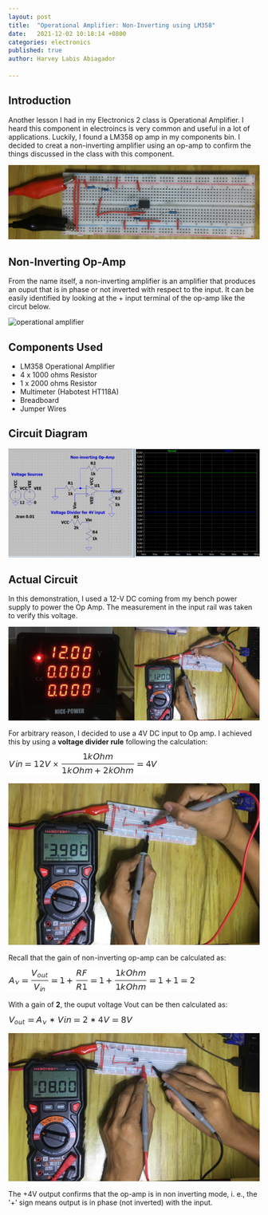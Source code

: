 ```yaml
---
layout: post
title:  "Operational Amplifier: Non-Inverting using LM358"
date:   2021-12-02 10:18:14 +0800
categories: electronics
published: true
author: Harvey Labis Abiagador

---
```


## Introduction
Another lesson I had in my Electronics 2 class is Operational Amplifier. I heard this component in electroincs is very common and useful in a lot of applications. Luckily, I found a LM358 op amp in my components bin. I decided to creat a non-inverting amplifier using an op-amp to confirm the things  discussed in the class with this component. 

![intro](/assets/opAmp_NonInverting/intro_resize.jpg)

## Non-Inverting Op-Amp
From the name itself, a non-inverting amplifier is an amplifier that produces an ouput that is in phase or not inverted with respect to the input. It can be easily identified by looking at the + input terminal of the op-amp like the circut below.

![operational amplifier](https://www.allaboutelectronics.org/wp-content/uploads/2020/10/op-amp_1.png)

## Components Used
- LM358 Operational Amplifier
- 4 x 1000 ohms Resistor
- 1 x 2000 ohms Resistor
- Multimeter (Habotest HT118A)
- Breadboard
- Jumper Wires

## Circuit Diagram 
![ltspice](/assets/opAmp_NonInverting/ltspice.PNG)

## Actual Circuit 

In this demonstration, I used a 12-V DC coming from my bench power supply to power the Op Amp. The measurement in the input rail was taken to verify this voltage.

![Input Supply](/assets/opAmp_NonInverting/input_supply_merge.jpg)

For arbitrary reason, I decided to use a 4V DC input to Op amp. I achieved this by using a **voltage divider rule** following the calculation: 

![voltage divider equation](/assets/opAmp_NonInverting/voltage_divider_eqn.jpg) 

![Vin](/assets/opAmp_NonInverting/input_resize.jpg)

Recall that the gain of non-inverting op-amp can be calculated as:

![gain](/assets/opAmp_NonInverting/gain_eqn.jpg)

With a gain of **2**, the ouput voltage Vout can be then calculated as:

![Vout eqn](/assets/opAmp_NonInverting/Vout_eqn.jpg)

![Vout](/assets/opAmp_NonInverting/output_resize.jpg)

The +4V output confirms that the op-amp is in non inverting mode, i. e., the '+' sign means output is in phase (not inverted) with the input.